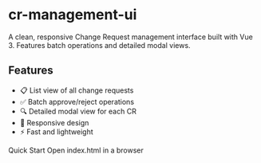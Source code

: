 # cr-management-ui
A clean, responsive Change Request management interface built with Vue 3. Features batch operations and detailed modal views.

## Features
- 📋 List view of all change requests
- ✅ Batch approve/reject operations
- 🔍 Detailed modal view for each CR
- 📱 Responsive design
- ⚡ Fast and lightweight

Quick Start
Open index.html in a browser